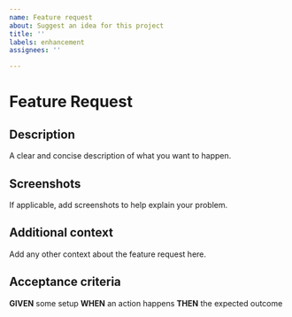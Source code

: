 ```yaml
---
name: Feature request
about: Suggest an idea for this project
title: ''
labels: enhancement
assignees: ''

---
```


# Feature Request

## Description
A clear and concise description of what you want to happen.

## Screenshots
If applicable, add screenshots to help explain your problem.

## Additional context
Add any other context about the feature request here.

## Acceptance criteria
**GIVEN** some setup
**WHEN** an action happens
**THEN** the expected outcome
